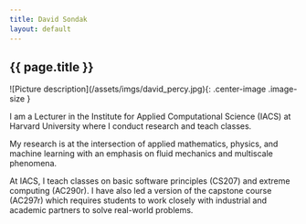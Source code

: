 ```yaml
---
title: David Sondak
layout: default
---
```


## {{ page.title }}

<div class="row">
<div class="col-1 col-s-1" markdown="1">
![Picture description](/assets/imgs/david_percy.jpg){: .center-image .image-size }
</div>
<div class="col-2 col-s-2" markdown="1">
<p>
I am a Lecturer in the Institute for Applied Computational Science (IACS) at Harvard University where I conduct research and teach
classes.
</p>

<p>
My research is at the intersection of applied mathematics, physics, and machine learning with an emphasis on fluid
mechanics and multiscale phenomena.
</p>

<p>
At IACS, I teach classes on basic software principles (CS207) and extreme computing
(AC290r).  I have also led a version of the capstone course (AC297r) which requires students to work closely with industrial
and academic partners to solve real-world problems.
</p>
</div>
</div>

<!--
  <div class="col-md-12" markdown="1">
## Teaching Interests
* Classes
  * Applied mathematics (PDEs, ODEs)
  * Numerical methods and analysis
  * Fluid mechanics
  * Scientific software
* Interactive learning
</div>
-->

<!--
### Contact
Email: dsondak@seas.harvard.edu 

Office:  Maxwell-Dworkin G111

Github: github.com/dsondak 

<img height="300px" src="/assets/imgs/david_percy.jpg">
![Picture description](/assets/imgs/david_percy.jpg#right)
-->
